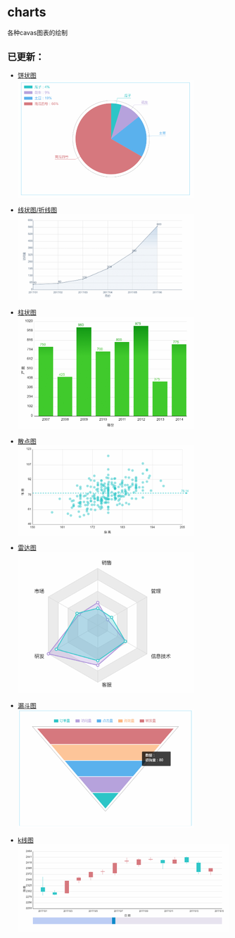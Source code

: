 # charts
各种cavas图表的绘制

## 已更新：

+ [饼状图](https://sutianbinde.github.io/charts/%E9%A5%BC%E7%8A%B6%E5%9B%BE-%E9%AB%98%E6%B8%85.html)
</br><img src="images/饼状图.png" width="400"></br>
+ [线状图/折线图](https://sutianbinde.github.io/charts/%E6%8A%98%E7%BA%BF%E5%9B%BE-%E9%AB%98%E6%B8%85.html)
</br><img src="images/折线图.png" width="400"></br>
+ [柱状图](https://sutianbinde.github.io/charts/%E6%9F%B1%E7%8A%B6%E5%9B%BE-%E9%AB%98%E6%B8%85.html)
</br><img src="images/柱状图.png" width="400"></br>
+ [散点图](https://sutianbinde.github.io/charts/%E6%95%A3%E7%82%B9%E5%9B%BE-%E9%AB%98%E6%B8%85.html)
</br><img src="images/散点图.png" width="400"></br>
+ [雷达图](https://sutianbinde.github.io/charts/%E9%9B%B7%E8%BE%BE%EF%BC%88%E9%9D%A2%E7%A7%AF%EF%BC%89%E5%9B%BE-%E9%AB%98%E6%B8%85.html)
</br><img src="images/雷达图.png" width="400"></br>
+ [漏斗图](https://sutianbinde.github.io/charts/%E6%BC%8F%E6%96%97%E5%9B%BE-%E9%AB%98%E6%B8%85.html)
</br><img src="images/漏斗图.png" width="400"></br>

+ [k线图](https://sutianbinde.github.io/charts/k%E7%BA%BF%E5%9B%BE-%E9%AB%98%E6%B8%85.html)
</br><img src="images/kline.png" width="700"></br>
